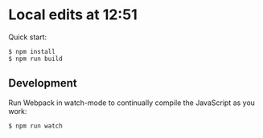 # Local edits at 12:51

Quick start:

```
$ npm install
$ npm run build
````

## Development

Run Webpack in watch-mode to continually compile the JavaScript as you work:

```
$ npm run watch
```
